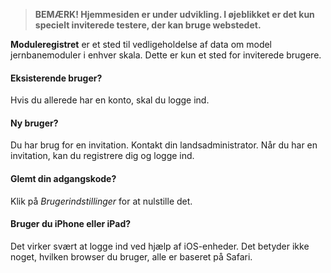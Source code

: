 ﻿> **BEMÆRK! Hjemmesiden er under udvikling. I øjeblikket er det kun specielt inviterede testere, der kan bruge webstedet.**

**Moduleregistret** er et sted til vedligeholdelse af data om
model jernbanemoduler i enhver skala.
Dette er kun et sted for inviterede brugere.
#### Eksisterende bruger?
Hvis du allerede har en konto, skal du logge ind.
#### Ny bruger?
Du har brug for en invitation. Kontakt din landsadministrator.
Når du har en invitation, kan du registrere dig og logge ind.
#### Glemt din adgangskode?
Klik på *Brugerindstillinger* for at nulstille det.
#### Bruger du iPhone eller iPad?
Det virker svært at logge ind ved hjælp af iOS-enheder.
Det betyder ikke noget, hvilken browser du bruger, alle er baseret på Safari.